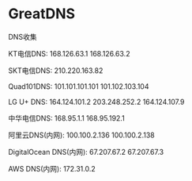 # GreatDNS
DNS收集

KT电信DNS:
168.126.63.1
168.126.63.2

SKT电信DNS:
210.220.163.82

Quad101DNS:
101.101.101.101
101.102.103.104

LG U+ DNS:
164.124.101.2
203.248.252.2
164.124.107.9

中华电信DNS:
168.95.1.1
168.95.192.1

阿里云DNS(内网):
100.100.2.136
100.100.2.138

DigitalOcean DNS(内网):
67.207.67.2
67.207.67.3

AWS DNS(内网):
172.31.0.2

